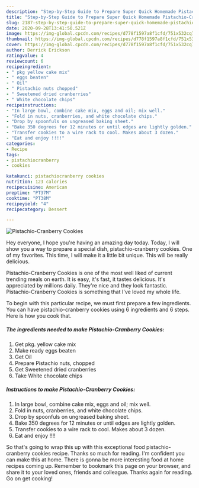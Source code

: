 ```yaml
---
description: "Step-by-Step Guide to Prepare Super Quick Homemade Pistachio-Cranberry Cookies"
title: "Step-by-Step Guide to Prepare Super Quick Homemade Pistachio-Cranberry Cookies"
slug: 2187-step-by-step-guide-to-prepare-super-quick-homemade-pistachio-cranberry-cookies
date: 2020-09-28T13:41:50.521Z
image: https://img-global.cpcdn.com/recipes/d778f1597a8f1cfd/751x532cq70/pistachio-cranberry-cookies-recipe-main-photo.jpg
thumbnail: https://img-global.cpcdn.com/recipes/d778f1597a8f1cfd/751x532cq70/pistachio-cranberry-cookies-recipe-main-photo.jpg
cover: https://img-global.cpcdn.com/recipes/d778f1597a8f1cfd/751x532cq70/pistachio-cranberry-cookies-recipe-main-photo.jpg
author: Derrick Erickson
ratingvalue: 4
reviewcount: 6
recipeingredient:
- " pkg yellow cake mix"
- " eggs beaten"
- " Oil"
- " Pistachio nuts chopped"
- " Sweetened dried cranberries"
- " White chocolate chips"
recipeinstructions:
- "In large bowl, combine cake mix, eggs and oil; mix well."
- "Fold in nuts, cranberries, and white chocolate chips."
- "Drop by spoonfuls on ungreased baking sheet."
- "Bake 350 degrees for 12 minutes or until edges are lightly golden."
- "Transfer cookies to a wire rack to cool. Makes about 3 dozen."
- "Eat and enjoy !!!!"
categories:
- Recipe
tags:
- pistachiocranberry
- cookies

katakunci: pistachiocranberry cookies 
nutrition: 123 calories
recipecuisine: American
preptime: "PT37M"
cooktime: "PT38M"
recipeyield: "4"
recipecategory: Dessert

---
```



![Pistachio-Cranberry Cookies](https://img-global.cpcdn.com/recipes/d778f1597a8f1cfd/751x532cq70/pistachio-cranberry-cookies-recipe-main-photo.jpg)

Hey everyone, I hope you're having an amazing day today. Today, I will show you a way to prepare a special dish, pistachio-cranberry cookies. One of my favorites. This time, I will make it a little bit unique. This will be really delicious.



Pistachio-Cranberry Cookies is one of the most well liked of current trending meals on earth. It is easy, it's fast, it tastes delicious. It's appreciated by millions daily. They're nice and they look fantastic. Pistachio-Cranberry Cookies is something that I've loved my whole life.


To begin with this particular recipe, we must first prepare a few ingredients. You can have pistachio-cranberry cookies using 6 ingredients and 6 steps. Here is how you cook that.

<!--inarticleads1-->

##### The ingredients needed to make Pistachio-Cranberry Cookies:

1. Get  pkg. yellow cake mix
1. Make ready  eggs beaten
1. Get  Oil
1. Prepare  Pistachio nuts, chopped
1. Get  Sweetened dried cranberries
1. Take  White chocolate chips




<!--inarticleads2-->

##### Instructions to make Pistachio-Cranberry Cookies:

1. In large bowl, combine cake mix, eggs and oil; mix well.
1. Fold in nuts, cranberries, and white chocolate chips.
1. Drop by spoonfuls on ungreased baking sheet.
1. Bake 350 degrees for 12 minutes or until edges are lightly golden.
1. Transfer cookies to a wire rack to cool. Makes about 3 dozen.
1. Eat and enjoy !!!!




So that's going to wrap this up with this exceptional food pistachio-cranberry cookies recipe. Thanks so much for reading. I'm confident you can make this at home. There is gonna be more interesting food at home recipes coming up. Remember to bookmark this page on your browser, and share it to your loved ones, friends and colleague. Thanks again for reading. Go on get cooking!
